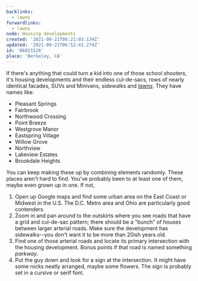 ```yaml
---
backlinks:
  - lawns
forwardlinks:
  - lawns
node: Housing developments
created: '2021-09-21T06:21:03.134Z'
updated: '2021-09-21T06:52:41.274Z'
id: '06021526'
place: 'Berkeley, CA'
---
```

If there's anything that could turn a kid into one of those school shooters, it's housing developments and their endless cul-de-sacs, rows of nearly identical facades, SUVs and Minivans, sidewalks and [*lawns*](lawns.md). They have names like: 

- Pleasant Springs
- Fairbrook
- Northwood Crossing 
- Point Breeze 
- Westgrove Manor
- Eastspring Village
- Willow Grove 
- Northview
- Lakeview Estates 
- Brookdale Heights

You can keep making these up by combining elements randomly. These places aren't hard to find. You've probably been to at least one of them, maybe even grown up in one. If not, 

1. Open up Google maps and find some urban area on the East Coast or Midwest in the U.S. The D.C. Metro area and Ohio are particularly good contenders. 
2. Zoom in and pan around to the outskirts where you see roads that have a grid and cul-de-sac pattern; there should be a "bunch" of houses between larger arterial roads. Make sure the development has sidewalks--you don't want it to be more than 20ish years old. 
3. Find one of those arterial roads and locate its primary intersection with the housing development. Bonus points if that road is named something *parkway*.
4. Put the guy down and look for a sign at the intersection. It might have some rocks neatly arranged, maybe some flowers. The sign is probably set in a cursive or serif font. 



